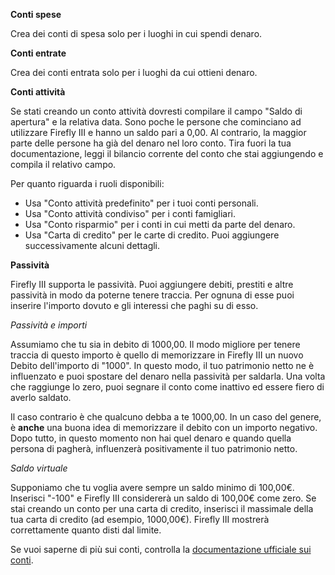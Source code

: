 **Conti spese**

Crea dei conti di spesa solo per i luoghi in cui spendi denaro.

**Conti entrate**

Crea dei conti entrata solo per i luoghi da cui ottieni denaro.

**Conti attività**

Se stati creando un conto attività dovresti compilare il campo "Saldo di apertura" e la relativa data. Sono poche le persone che cominciano ad utilizzare Firefly III e hanno un saldo pari a 0,00. Al contrario, la maggior parte delle persone ha già del denaro nel loro conto. Tira fuori la tua documentazione, leggi il bilancio corrente del conto che stai aggiungendo e compila il relativo campo.

Per quanto riguarda i ruoli disponibili:

- Usa "Conto attività predefinito" per i tuoi conti personali.
- Usa "Conto attività condiviso" per i conti famigliari.
- Usa "Conto risparmio" per i conti in cui metti da parte del denaro.
- Usa "Carta di credito" per le carte di credito. Puoi aggiungere successivamente alcuni dettagli.

**Passività**

Firefly III supporta le passività. Puoi aggiungere debiti, prestiti e altre passività in modo da poterne tenere traccia. Per ognuna di esse puoi inserire l'importo dovuto e gli interessi che paghi su di esso.

*Passività e importi*

Assumiamo che tu sia in debito di 1000,00. Il modo migliore per tenere traccia di questo importo è quello di memorizzare in Firefly III un nuovo Debito dell'importo di "1000". In questo modo, il tuo patrimonio netto ne è influenzato e puoi spostare del denaro nella passività per saldarla. Una volta che raggiunge lo zero, puoi segnare il conto come inattivo ed essere fiero di averlo saldato.

Il caso contrario è che qualcuno debba a te 1000,00. In un caso del genere, è **anche** una buona idea di memorizzare il debito con un importo negativo. Dopo tutto, in questo momento non hai quel denaro e quando quella persona di pagherà, influenzerà positivamente il tuo patrimonio netto.

*Saldo virtuale*

Supponiamo che tu voglia avere sempre un saldo minimo di 100,00€. Inserisci "-100" e Firefly III considererà un saldo di 100,00€ come zero. Se stai creando un conto per una carta di credito, inserisci il massimale della tua carta di credito (ad esempio, 1000,00€). Firefly III mostrerà correttamente quanto disti dal limite.

Se vuoi saperne di più sui conti, controlla la [documentazione ufficiale sui conti](https://docs.firefly-iii.org/concepts/accounts).